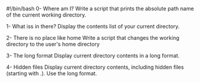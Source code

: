 #!/bin/bash
0- Where am I? 
Write a script that prints the absolute path name of the current working directory.

1- What iss in there?
Display the contents list of your current directory.


2- There is no place like home
Write a script that changes the working directory to the user's home directory


3- The long format
Display current directory contents in a long format.


4- Hidden files
Display current directory contents, including hidden files (starting with .). Use the long format.
